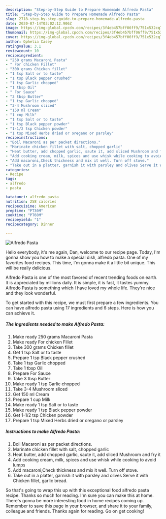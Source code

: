 ```yaml
---
description: "Step-by-Step Guide to Prepare Homemade Alfredo Pasta"
title: "Step-by-Step Guide to Prepare Homemade Alfredo Pasta"
slug: 2718-step-by-step-guide-to-prepare-homemade-alfredo-pasta
date: 2020-07-14T03:02:12.906Z
image: https://img-global.cpcdn.com/recipes/3f4eb457bff06ff9/751x532cq70/alfredo-pasta-recipe-main-photo.jpg
thumbnail: https://img-global.cpcdn.com/recipes/3f4eb457bff06ff9/751x532cq70/alfredo-pasta-recipe-main-photo.jpg
cover: https://img-global.cpcdn.com/recipes/3f4eb457bff06ff9/751x532cq70/alfredo-pasta-recipe-main-photo.jpg
author: Ophelia Casey
ratingvalue: 3.1
reviewcount: 10
recipeingredient:
- "250 grams Macaroni Pasta"
- " For chicken Fillet"
- "300 grams Chicken fillet"
- "1 tsp Salt or to taste"
- "1 tsp Black pepper crushed"
- "1 tsp Garlic chopped"
- "1 tbsp Oil"
- " For Sauce"
- "3 tbsp Butter"
- "1 tsp Garlic chopped"
- "3-4 Mushroom sliced"
- "150 ml Cream"
- "1 cup Milk"
- "1 tsp Salt or to taste"
- "1 tsp Black pepper powder"
- "1-1/2 tsp Chicken powder"
- "1 tsp Mixed Herbs dried or oregano or parsley"
recipeinstructions:
- "Boil Macaroni as per packet directions."
- "Marinate chicken fillet with salt, chopped garlic"
- "Heat butter, add chopped garlic, saute it, add sliced Mushroom and fry it"
- "Add cooking cream, milk, spices and use whisk while cooking to avoid lumps"
- "Add macaroni,Check thickness and mix it well. Turn off stove."
- "Take out in a platter, garnish it with parsley and olives Serve it with Chicken fillet, garlic bread."
categories:
- Recipe
tags:
- alfredo
- pasta

katakunci: alfredo pasta 
nutrition: 258 calories
recipecuisine: American
preptime: "PT30M"
cooktime: "PT60M"
recipeyield: "1"
recipecategory: Dinner

---
```



![Alfredo Pasta](https://img-global.cpcdn.com/recipes/3f4eb457bff06ff9/751x532cq70/alfredo-pasta-recipe-main-photo.jpg)

Hello everybody, it's me again, Dan, welcome to our recipe page. Today, I'm gonna show you how to make a special dish, alfredo pasta. One of my favorites food recipes. This time, I'm gonna make it a little bit unique. This will be really delicious.



Alfredo Pasta is one of the most favored of recent trending foods on earth. It is appreciated by millions daily. It is simple, it is fast, it tastes yummy. Alfredo Pasta is something which I have loved my whole life. They're nice and they look wonderful.


To get started with this recipe, we must first prepare a few ingredients. You can have alfredo pasta using 17 ingredients and 6 steps. Here is how you can achieve it.

<!--inarticleads1-->

##### The ingredients needed to make Alfredo Pasta:

1. Make ready 250 grams Macaroni Pasta
1. Make ready  For chicken Fillet
1. Take 300 grams Chicken fillet
1. Get 1 tsp Salt or to taste
1. Prepare 1 tsp Black pepper crushed
1. Take 1 tsp Garlic chopped
1. Take 1 tbsp Oil
1. Prepare  For Sauce
1. Take 3 tbsp Butter
1. Make ready 1 tsp Garlic chopped
1. Take 3-4 Mushroom sliced
1. Get 150 ml Cream
1. Prepare 1 cup Milk
1. Make ready 1 tsp Salt or to taste
1. Make ready 1 tsp Black pepper powder
1. Get 1-1/2 tsp Chicken powder
1. Prepare 1 tsp Mixed Herbs dried or oregano or parsley




<!--inarticleads2-->

##### Instructions to make Alfredo Pasta:

1. Boil Macaroni as per packet directions.
1. Marinate chicken fillet with salt, chopped garlic
1. Heat butter, add chopped garlic, saute it, add sliced Mushroom and fry it
1. Add cooking cream, milk, spices and use whisk while cooking to avoid lumps
1. Add macaroni,Check thickness and mix it well. Turn off stove.
1. Take out in a platter, garnish it with parsley and olives Serve it with Chicken fillet, garlic bread.




So that's going to wrap this up with this exceptional food alfredo pasta recipe. Thanks so much for reading. I'm sure you can make this at home. There's gonna be more interesting food in home recipes coming up. Remember to save this page in your browser, and share it to your family, colleague and friends. Thanks again for reading. Go on get cooking!
